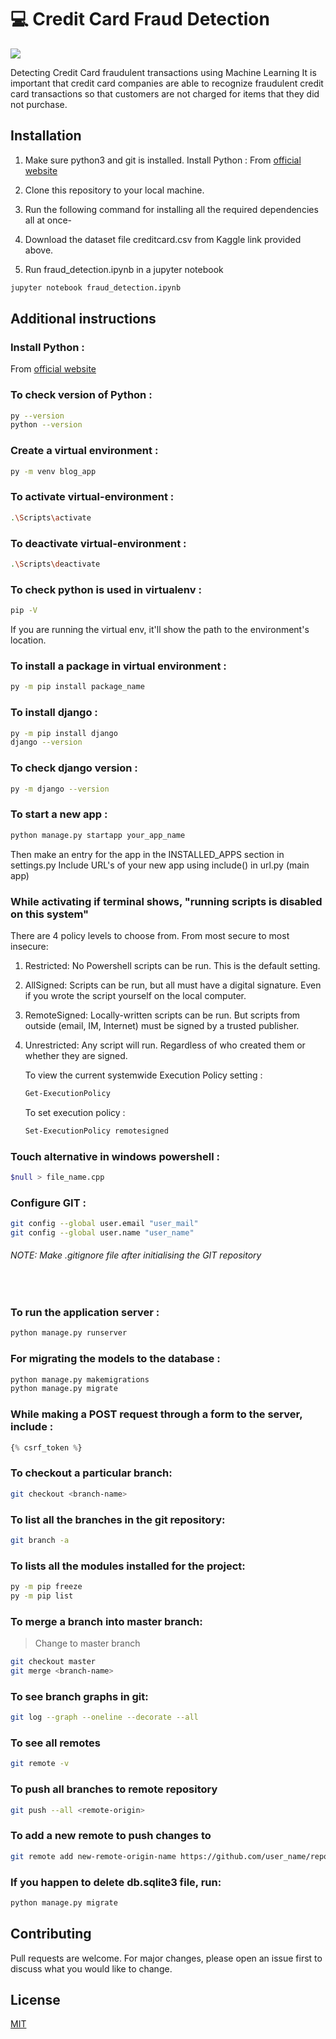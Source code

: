 # 💻 Credit Card Fraud Detection

[![](https://img.shields.io/badge/python-3.8.5-blue)](https://python.org/downloads/)

Detecting Credit Card fraudulent transactions using Machine Learning
It is important that credit card companies are able to recognize fraudulent credit card transactions so that customers are not charged for items that they did not purchase.


## Installation
1. Make sure python3 and git is installed.
Install Python :
From [official website](https://www.python.org/downloads/)
2. Clone this repository to your local machine.
3. Run the following command for installing all the required dependencies all at once-

4. Download the dataset file creditcard.csv from Kaggle link provided above.
5. Run fraud_detection.ipynb in a jupyter notebook
```bash
jupyter notebook fraud_detection.ipynb
```

## Additional instructions

### Install Python :
From [official website](https://www.python.org/downloads/)


### To check version of Python :
```bash
py --version
python --version
```

### Create a virtual environment :
```bash
py -m venv blog_app
```

### To activate virtual-environment :
```bash
.\Scripts\activate
```

### To deactivate virtual-environment :
```bash
.\Scripts\deactivate
```

### To check python is used in virtualenv :
```bash
pip -V
```
If you are running the virtual env, it'll show the path to the environment's location.

### To install a package in virtual environment :
```bash
py -m pip install package_name
```

### To install django :
```bash
py -m pip install django
django --version
```

### To check django version :
```bash
py -m django --version
```

### To start a new app :
```bash
python manage.py startapp your_app_name
```
Then make an entry for the app in the INSTALLED_APPS section in settings.py
Include URL's of your new app using include() in url.py (main app)

### While activating if terminal shows, "running scripts is disabled on this system"
There are 4 policy levels to choose from. From most secure to most insecure:
1. Restricted: No Powershell scripts can be run. This is the default setting.
2. AllSigned: Scripts can be run, but all must have a digital signature. Even if you wrote the script yourself on the local computer.
3. RemoteSigned: Locally-written scripts can be run. But scripts from outside (email, IM, Internet) must be signed by a trusted publisher.
4. Unrestricted: Any script will run. Regardless of who created them or whether they are signed. 

    To view the current systemwide Execution Policy setting :
    ```bash
    Get-ExecutionPolicy
    ```

    To set execution policy :
    ```bash
    Set-ExecutionPolicy remotesigned
    ```

### Touch alternative in windows powershell :
```bash
$null > file_name.cpp
```

### Configure GIT :
```bash
git config --global user.email "user_mail"
git config --global user.name "user_name"
```

###### NOTE: Make .gitignore file after initialising the GIT repository
<br>

### To run the application server :
```bash
python manage.py runserver
```

### For migrating the models to the database :
```bash
python manage.py makemigrations
python manage.py migrate
```

### While making a POST request through a form to the server, include :
```python
{% csrf_token %}
```

### To checkout a particular branch:
```bash
git checkout <branch-name>
```

### To list all the branches in the git repository:
```bash
git branch -a
```
### To lists all the modules installed for the project:
```bash
py -m pip freeze
py -m pip list
```

### To merge a branch into master branch:
> Change to master branch
```bash
git checkout master
git merge <branch-name>
```

### To see branch graphs in git:
```bash
git log --graph --oneline --decorate --all
```

### To see all remotes
```bash
git remote -v
```

### To push all branches to remote repository
```bash
git push --all <remote-origin>
```

### To add a new remote to push changes to
```bash
git remote add new-remote-origin-name https://github.com/user_name/repo.git
```

### If you happen to delete db.sqlite3 file, run:
```bash
python manage.py migrate
```

## Contributing

Pull requests are welcome. For major changes, please open an issue first to discuss what you would like to change.

## License

[MIT](https://choosealicense.com/licenses/mit/)